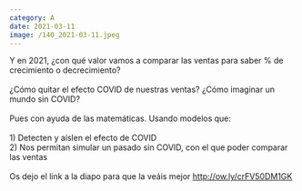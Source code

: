 ```yaml
--- 
category: A 
date: 2021-03-11 
image: /140_2021-03-11.jpeg 
--- 
```


Y en 2021, ¿con qué valor vamos a comparar las ventas para saber % de crecimiento o decrecimiento?<br><br>¿Cómo quitar el efecto COVID de nuestras ventas? ¿Cómo imaginar un mundo sin COVID?<br><br>Pues con ayuda de las matemáticas. Usando modelos que:<br><br>1) Detecten y aíslen el efecto de COVID<br>2) Nos permitan simular un pasado sin COVID, con el que poder comparar las ventas<br><br>Os dejo el link a la diapo para que la veáis mejor http://ow.ly/crFV50DM1GK